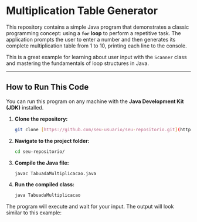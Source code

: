 # Multiplication Table Generator

This repository contains a simple Java program that demonstrates a classic programming concept: using a **`for` loop** to perform a repetitive task. The application prompts the user to enter a number and then generates its complete multiplication table from 1 to 10, printing each line to the console.

This is a great example for learning about user input with the `Scanner` class and mastering the fundamentals of loop structures in Java.

---

## How to Run This Code

You can run this program on any machine with the **Java Development Kit (JDK)** installed.

1.  **Clone the repository:**
    ```sh
    git clone [https://github.com/seu-usuario/seu-repositorio.git](https://github.com/seu-usuario/seu-repositorio.git)
    ```

2.  **Navigate to the project folder:**
    ```sh
    cd seu-repositorio/
    ```

3.  **Compile the Java file:**
    ```sh
    javac TabuadaMultiplicacao.java
    ```

4.  **Run the compiled class:**
    ```sh
    java TabuadaMultiplicacao
    ```

The program will execute and wait for your input. The output will look similar to this example:

